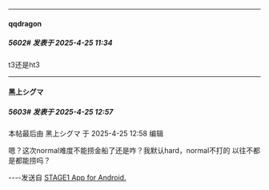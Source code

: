 ﻿
*****

####  qqdragon  
##### 5602#       发表于 2025-4-25 11:34

t3还是ht3


*****

####  黑上シグマ  
##### 5603#       发表于 2025-4-25 12:57

 本帖最后由 黑上シグマ 于 2025-4-25 12:58 编辑 

嗯？这次normal难度不能捞金船了还是咋？我默认hard，normal不打的
以往不都是都能捞吗？

----发送自 [STAGE1 App for Android.](http://stage1.5j4m.com/?1.45)

